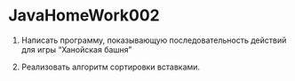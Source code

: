 # JavaHomeWork002

1. Написать программу, показывающую последовательность действий для игры “Ханойская башня”

2. Реализовать алгоритм сортировки вставками.
